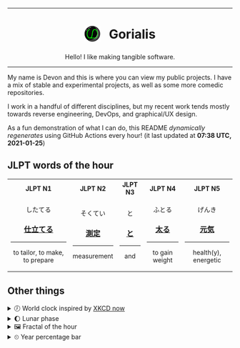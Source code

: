 ***

<h1 align="center">
<sub>
    <img src="readme/resources/avatar.png" height="36">
</sub>
&nbsp;
Gorialis
</h1>
<p align="center">
Hello! I like making tangible software.
</p>

***

My name is Devon and this is where you can view my public projects. I have a mix of stable and experimental projects, as well as some more comedic repositories.

I work in a handful of different disciplines, but my recent work tends mostly towards reverse engineering, DevOps, and graphical/UX design.

As a fun demonstration of what I can do, this README *dynamically regenerates* using GitHub Actions every hour! (it last updated at **07:38 UTC, 2021-01-25**)

<h2>JLPT words of the hour</h2>
<table>
    <tr>
        <th>JLPT N1</th>
        <th>JLPT N2</th>
        <th>JLPT N3</th>
        <th>JLPT N4</th>
        <th>JLPT N5</th>
    </tr>
    <tr>
        <td>
            <p align="center">したてる</p>
            <h3 align="center"><b><a href="https://jisho.org/search/%E4%BB%95%E7%AB%8B%E3%81%A6%E3%82%8B">仕立てる</a></b></h3>
            <hr>
            <p align="center">to tailor,<wbr> to make,<wbr> to prepare</p>
        </td>
        <td>
            <p align="center">そくてい</p>
            <h3 align="center"><b><a href="https://jisho.org/search/%E6%B8%AC%E5%AE%9A">測定</a></b></h3>
            <hr>
            <p align="center">measurement</p>
        </td>
        <td>
            <p align="center">と</p>
            <h3 align="center"><b><a href="https://jisho.org/search/%E3%81%A8">と</a></b></h3>
            <hr>
            <p align="center">and</p>
        </td>
        <td>
            <p align="center">ふとる</p>
            <h3 align="center"><b><a href="https://jisho.org/search/%E5%A4%AA%E3%82%8B">太る</a></b></h3>
            <hr>
            <p align="center">to gain weight</p>
        </td>
        <td>
            <p align="center">げんき</p>
            <h3 align="center"><b><a href="https://jisho.org/search/%E5%85%83%E6%B0%97">元気</a></b></h3>
            <hr>
            <p align="center">health(y),<wbr> energetic</p>
        </td>
    </tr>
</table>

<h2>Other things</h2>
<details>
<summary>🕖  World clock inspired by <a href="https://xkcd.com/now">XKCD now</a></summary>

> <img src="generated/now.png" width="512">

</details>
<details>
<summary>🌔 Lunar phase</summary>

The moon is approximately 43.05% through its phase (Waxing Gibbous).

</details>
<details>
<summary>&#x1f5bc; Fractal of the hour</summary>

> <img src="generated/fractal.png" width="512">

</details>
<details>
<summary>&#x23f2; Year percentage bar</summary>
<pre><code>2021 [█▁▁▁▁▁▁▁▁▁▁▁▁▁▁▁▁▁▁▁] 6.66%</code></pre>
</details>
